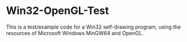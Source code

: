 # Win32-OpenGL-Test
This is a test/example code for a Win32 self-drawing program, using the resources of Microsoft Windows MinGW64 and OpenGL.
